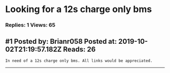 # Looking for a 12s charge only bms

### Replies: 1 Views: 65

## \#1 Posted by: Brianr058 Posted at: 2019-10-02T21:19:57.182Z Reads: 26

```
In need of a 12s charge only bms. All links would be appreciated.
```

---
